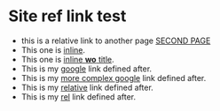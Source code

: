 # Site ref link test

* this is a relative link to another page [SECOND PAGE](page2.md)
* This one is [inline](http://google.com "Google").
* This one is [inline **wo** title](http://google.com).
* This is my [google] link defined after. 
* This is my [more complex google] link defined after. 
* This is my [relative](relativepage) link defined after. 
* This is my [rel] link defined after.

[rel]: relativeagain
[more complex google]: http://google.com "Other google"
[google]: http://google.com
